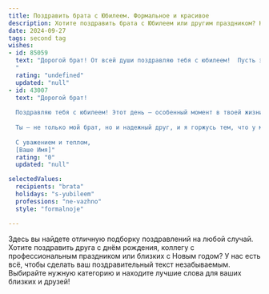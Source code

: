 ```yaml
---
title: Поздравить брата с Юбилеем. Формальное и красивое
description: Хотите поздравить брата с Юбилеем или другим праздником? Наш ИИ создаст незабываемое поздравление, а вы обязательно выделитесь среди других.  
date: 2024-09-27
tags: second tag
wishes:
- id: 85059
  text: "Дорогой брат! От всей души поздравляю тебя с юбилеем!  Пусть этот знаменательный день будет наполнен радостью, теплом и любовью близких людей. Желаю тебе крепкого здоровья, неиссякаемой энергии, благополучия и всего самого светлого в жизни.  Пусть все твои начинания будут успешными, а мечты – реальностью. С юбилеем!
  "
  rating: "undefined"
  updated: "null"
- id: 43007
  text: "Дорогой брат!
  
  Поздравляю тебя с юбилеем! Этот день — особенный момент в твоей жизни, и я хочу искренне пожелать тебе здоровья, счастья и успехов во всех начинаниях. Пусть каждый новый день приносит радость, вдохновение и уверенность в завтрашнем дне.
  
  Ты — не только мой брат, но и надежный друг, и я горжусь тем, что у меня есть такой человек, как ты. Пусть сбудутся все твои мечты, а жизнь пусть будет наполнена яркими событиями и приятными сюрпризами!
  
  С уважением и теплом,
  [Ваше Имя]"
  rating: "0"
  updated: "null"

selectedValues:
  recipients: "brata"
  holidays: "s-yubileem"
  professions: "ne-vazhno"
  style: "formalnoje"

---
```


Здесь вы найдете отличную подборку поздравлений на любой случай. 
Хотите поздравить друга с днём рождения, коллегу с профессиональным праздником или близких с Новым годом? У нас есть всё, чтобы сделать ваш поздравительный текст незабываемым. Выбирайте нужную категорию и находите лучшие слова для ваших близких и друзей!
